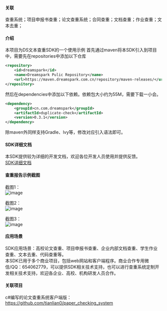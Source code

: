#### 关联
查重系统；项目申报书查重；论文查重系统；合同查重；文档查重；作业查重；文本去重；

#### 介绍
本项目为DS文本查重SDK的一个使用示例
首先通过maven将本SDK引入到项目中，需要先在repositories中添加以下仓库

```xml
<repository>
    <id>dreamspark</id>
    <name>Dreamspark Pulic Repository</name>
    <url>https://maven.dreamspark.com.cn/repository/maven-releases/</url>
</repository>
```

然后在dependencies中添加以下依赖。依赖包大小约为55M，需要下载一小会。
```xml
<dependency>
    <groupId>cn.com.dreamspark</groupId>
    <artifactId>duplicate-check</artifactId>
    <version>0.3.1</version>
</dependency>
```

除maven外同样支持Gradle、lvy等，修改对应引入语法即可。

#### SDK详细文档
本SDK提供较为详细的开发文档，欢迎各位开发人员使用并提供反馈。  
[SDK详细文档](https://dreamspark.com.cn/blog/?id=16 "SDK详细文档")  

#### 查重报告示例截图
截图1：  
![image](https://github.com/tianlian0/duplicate-check-sample/blob/master/image/pic1.png)  

截图2：  
![image](https://github.com/tianlian0/duplicate-check-sample/blob/master/image/pic2.png)  

截图3：  
![image](https://github.com/tianlian0/duplicate-check-sample/blob/master/image/pic3.png)  

#### 应用场景
SDK应用场景：高校论文查重、项目申报书查重、企业内部文档查重、学生作业查重、文本去重、代码查重等。  
本SDK已用于多个商业项目，包括web网站和客户端程序。商业合作专用微信/QQ：654062779，可以提供SDK相关技术支持，也可以进行查重系统定制开发相关技术支持，欢迎各企业、高校、机构研发人员合作。  

#### 关联项目
c#编写的论文查重系统客户端版：https://github.com/tianlian0/paper_checking_system  